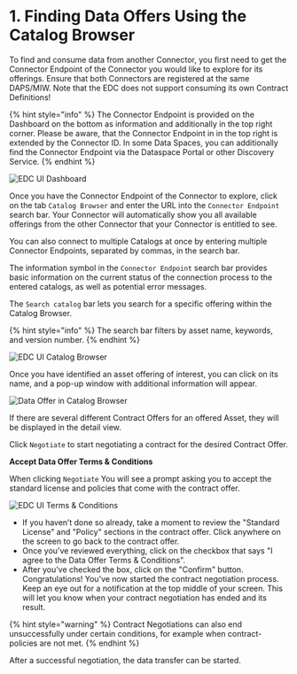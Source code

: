 # 1. Finding Data Offers Using the Catalog Browser

To find and consume data from another Connector, you first need to get the Connector Endpoint of the Connector you would like to explore for its offerings. Ensure that both Connectors are registered at the same DAPS/MIW. Note that the EDC does not support consuming its own Contract Definitions!

{% hint style="info" %} The Connector Endpoint is provided on the Dashboard on the bottom as information and additionally in the top right corner. Please be aware, that the Connector Endpoint in in the top right is extended by the Connector ID. In some Data Spaces, you can additionally find the Connector Endpoint via the Dataspace Portal or other Discovery Service. {% endhint %}

![EDC UI Dashboard](/docs/images/edc-ui-dashboard.png)

Once you have the Connector Endpoint of the Connector to explore, click on the tab ```Catalog Browser``` and enter the URL into the ```Connector Endpoint``` search bar. Your Connector will automatically show you all available offerings from the other Connector that your Connector is entitled to see.

You can also connect to multiple Catalogs at once by entering multiple Connector Endpoints, separated by commas, in the search bar.

The information symbol in the ```Connector Endpoint``` search bar provides basic information on the current status of the connection process to the entered catalogs, as well as potential error messages.

The ```Search catalog``` bar lets you search for a specific offering within the Catalog Browser.

{% hint style="info" %} The search bar filters by asset name, keywords, and version number. {% endhint %}

![EDC UI Catalog Browser](/docs/images/edc-ui-catalog-browser.png)

Once you have identified an asset offering of interest, you can click on its name, and a pop-up window with additional information will appear.

![Data Offer in Catalog Browser](/docs/images/edc-ui-offer.png)

If there are several different Contract Offers for an offered Asset, they will be displayed in the detail view.

Click ```Negotiate``` to start negotiating a contract for the desired Contract Offer.

**Accept Data Offer Terms & Conditions**

When clicking ```Negotiate``` You will see a prompt asking you to accept the standard license and policies that come with the contract offer.

![EDC UI Terms & Conditions](/docs/images/edc-ui-tos.png)

- If you haven’t done so already, take a moment to review the  "Standard License" and "Policy" sections in the contract offer. Click anywhere on the screen to go back to the contract offer.
- Once you’ve reviewed everything, click on the checkbox that says  "I agree to the Data Offer Terms & Conditions".
- After you’ve checked the box, click on the "Confirm" button.
Congratulations! You’ve now started the contract negotiation process. Keep an eye out for a notification at the top middle of your screen. This will let you know when your contract negotiation has ended and its result.

{% hint style="warning" %} Contract Negotiations can also end unsuccessfully under certain conditions, for example when contract-policies are not met. {% endhint %}

After a successful negotiation, the data transfer can be started.
 
